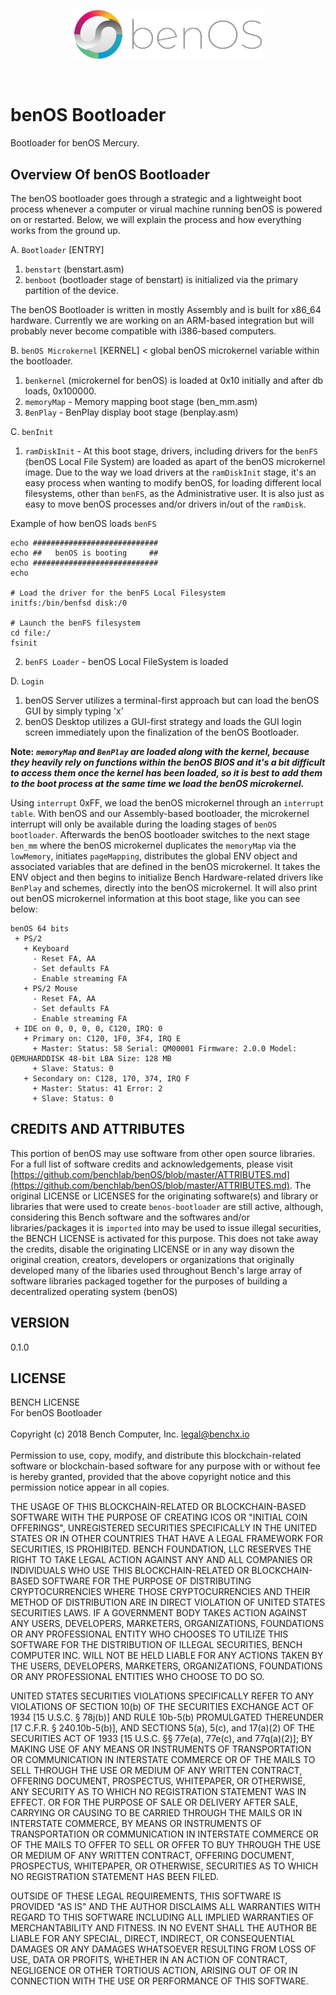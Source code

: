 <p align="center">
  <img src="https://github.com/benchlab/benchx-media/raw/master/benos-logo.png" width="300px" alt="benOS Logo"/>
</p> <br>

# benOS Bootloader

Bootloader for benOS Mercury. 

## Overview Of benOS Bootloader
The benOS bootloader goes through a strategic and a lightweight boot process whenever a computer or virual machine running benOS is powered on or restarted. Below, we will explain the process and how everything works from the ground up. 

A. `Bootloader` [ENTRY]
  1. `benstart` (benstart.asm)
  2. `benboot` (bootloader stage of benstart) is initialized via the primary partition of the device.

The benOS Bootloader is written in mostly Assembly and is built for x86_64 hardware. Currently we are working on an ARM-based integration but will probably never become compatible with i386-based computers. 
  
B. `benOS Microkernel` [KERNEL] < global benOS microkernel variable within the bootloader.
  1. `benkernel` (microkernel for benOS) is loaded at 0x10 initially and after db loads, 0x100000.
  2. `memoryMap` - Memory mapping boot stage (ben_mm.asm)
  3. `BenPlay` - BenPlay display boot stage (benplay.asm)

C. `benInit`
  1. `ramDiskInit` - At this boot stage, drivers, including drivers for the `benFS` (benOS Local File System) are loaded as     apart of the benOS microkernel image. Due to the way we load drivers at the `ramDiskInit` stage, it's an easy process when wanting to modify benOS, for loading different local filesystems, other than `benFS`, as the Administrative user. It is also just as easy to move benOS processes and/or drivers in/out of the `ramDisk`.
 
Example of how benOS loads `benFS` 
  
  ```text
  echo ############################
  echo ##   benOS is booting     ##
  echo ############################
  echo
  
  # Load the driver for the benFS Local Filesystem
  initfs:/bin/benfsd disk:/0
  
  # Launch the benFS filesystem
  cd file:/
  fsinit
  ```
  
  2. `benFS Loader` - benOS Local FileSystem is loaded 
  
D. `Login`
  1. benOS Server utilizes a terminal-first approach but can load the benOS GUI by simply typing 'x'
  2. benOS Desktop utilizes a GUI-first strategy and loads the GUI login screen immediately upon the finalization of the         benOS Bootloader. 
 
**Note:** ***`memoryMap` and `BenPlay` are loaded along with the kernel, because they heavily rely on functions within the benOS BIOS and it's a bit difficult to access them once the kernel has been loaded, so it is best to add them to the boot process at the same time we load the benOS microkernel.***

Using `interrupt` 0xFF, we load the benOS microkernel through an `interrupt table`. With benOS and our Assembly-based bootloader, the microkernel interrupt will only be available during the loading stages of `benOS bootloader`. Afterwards the benOS bootloader switches to the next stage `ben_mm` where the benOS microkernel duplicates the `memoryMap` via the `lowMemory`, initiates `pageMapping`, distributes the global ENV object and associated variables that are defined in the benOS microkernel. It takes the ENV object and then begins to initialize Bench Hardware-related drivers like `BenPlay` and schemes, directly into the benOS microkernel. It will also print out benOS microkernel information at this boot stage, like you can see below: 

```text
benOS 64 bits
 + PS/2
   + Keyboard
     - Reset FA, AA
     - Set defaults FA
     - Enable streaming FA
   + PS/2 Mouse
     - Reset FA, AA
     - Set defaults FA
     - Enable streaming FA
 + IDE on 0, 0, 0, 0, C120, IRQ: 0
   + Primary on: C120, 1F0, 3F4, IRQ E
     + Master: Status: 58 Serial: QM00001 Firmware: 2.0.0 Model: QEMUHARDDISK 48-bit LBA Size: 128 MB
     + Slave: Status: 0
   + Secondary on: C128, 170, 374, IRQ F
     + Master: Status: 41 Error: 2
     + Slave: Status: 0
 ```

## CREDITS AND ATTRIBUTES
This portion of benOS may use software from other open source libraries. For a full list of software credits and acknowledgements, please visit [https://github.com/benchlab/benOS/blob/master/ATTRIBUTES.md](https://github.com/benchlab/benOS/blob/master/ATTRIBUTES.md).
The original LICENSE or LICENSES for the originating software(s) and library or libraries that were used to create `benos-bootloader` are still active, although, considering this Bench software and the softwares and/or libraries/packages it is `imported` into may be used to issue illegal securities, the BENCH LICENSE is activated for this purpose. This does not take away the credits, disable the originating LICENSE or in any way disown the original creation, creators, developers or organizations that originally developed many of the libaries used throughout Bench's large array of software libraries packaged together for the purposes of building a decentralized operating system (benOS)

## VERSION
0.1.0

## LICENSE
BENCH LICENSE<br>
For benOS Bootloader
<br><br>
Copyright (c) 2018 Bench Computer, Inc. <legal@benchx.io>
<br><br>
Permission to use, copy, modify, and distribute this blockchain-related
software or blockchain-based software for any purpose with or without 
fee is hereby granted, provided that the above copyright notice and this 
permission notice appear in all copies.

THE USAGE OF THIS BLOCKCHAIN-RELATED OR BLOCKCHAIN-BASED SOFTWARE WITH THE
PURPOSE OF CREATING ICOS OR "INITIAL COIN OFFERINGS", UNREGISTERED SECURITIES 
SPECIFICALLY IN THE UNITED STATES OR IN OTHER COUNTRIES THAT HAVE A LEGAL 
FRAMEWORK FOR SECURITIES, IS PROHIBITED. BENCH FOUNDATION, LLC RESERVES THE 
RIGHT TO TAKE LEGAL ACTION AGAINST ANY AND ALL COMPANIES OR INDIVIDUALS WHO
USE THIS BLOCKCHAIN-RELATED OR BLOCKCHAIN-BASED SOFTWARE FOR THE PURPOSE OF 
DISTRIBUTING CRYPTOCURRENCIES WHERE THOSE CRYPTOCURRENCIES AND THEIR METHOD
OF DISTRIBUTION ARE IN DIRECT VIOLATION OF UNITED STATES SECURITIES LAWS. 
IF A GOVERNMENT BODY TAKES ACTION AGAINST ANY USERS, DEVELOPERS, MARKETERS,
ORGANIZATIONS, FOUNDATIONS OR ANY PROFESSIONAL ENTITY WHO CHOOSES TO UTILIZE
THIS SOFTWARE FOR THE DISTRIBUTION OF ILLEGAL SECURITIES, BENCH COMPUTER INC.
WILL NOT BE HELD LIABLE FOR ANY ACTIONS TAKEN BY THE USERS, DEVELOPERS, MARKETERS,
ORGANIZATIONS, FOUNDATIONS OR ANY PROFESSIONAL ENTITIES WHO CHOOSE TO DO SO.

UNITED STATES SECURITIES VIOLATIONS SPECIFICALLY REFER TO ANY VIOLATIONS OF
SECTION 10(b) OF THE SECURITIES EXCHANGE ACT OF 1934 [15 U.S.C. § 78j(b)] AND
RULE 10b-5(b) PROMULGATED THEREUNDER [17 C.F.R. § 240.10b-5(b)], AND
SECTIONS 5(a), 5(c), and 17(a)(2) OF THE SECURITIES ACT OF 1933 [15 U.S.C.
§§ 77e(a), 77e(c), and 77q(a)(2)]; BY MAKING USE OF ANY MEANS OR INSTRUMENTS
OF TRANSPORTATION OR COMMUNICATION IN INTERSTATE COMMERCE OR OF THE MAILS TO
SELL THROUGH THE USE OR MEDIUM OF ANY WRITTEN CONTRACT, OFFERING DOCUMENT,
PROSPECTUS, WHITEPAPER, OR OTHERWISE, ANY SECURITY AS TO WHICH NO REGISTRATION
STATEMENT WAS IN EFFECT. OR FOR THE PURPOSE OF SALE OR DELIVERY AFTER SALE,
CARRYING OR CAUSING TO BE CARRIED THROUGH THE MAILS OR IN INTERSTATE COMMERCE,
BY MEANS OR INSTRUMENTS OF TRANSPORTATION OR COMMUNICATION IN INTERSTATE
COMMERCE OR OF THE MAILS TO OFFER TO SELL OR OFFER TO BUY THROUGH THE USE OR 
MEDIUM OF ANY WRITTEN CONTRACT, OFFERING DOCUMENT, PROSPECTUS, WHITEPAPER,
OR OTHERWISE, SECURITIES AS TO WHICH NO REGISTRATION STATEMENT HAS BEEN FILED.

OUTSIDE OF THESE LEGAL REQUIREMENTS, THIS SOFTWARE IS PROVIDED "AS IS" AND 
THE AUTHOR DISCLAIMS ALL WARRANTIES WITH REGARD TO THIS SOFTWARE INCLUDING 
ALL IMPLIED WARRANTIES OF MERCHANTABILITY AND FITNESS. IN NO EVENT SHALL 
THE AUTHOR BE LIABLE FOR ANY SPECIAL, DIRECT, INDIRECT, OR CONSEQUENTIAL 
DAMAGES OR ANY DAMAGES WHATSOEVER RESULTING FROM LOSS OF USE, DATA OR PROFITS, 
WHETHER IN AN ACTION OF CONTRACT, NEGLIGENCE OR OTHER TORTIOUS ACTION, 
ARISING OUT OF OR IN CONNECTION WITH THE USE OR PERFORMANCE OF THIS SOFTWARE.
